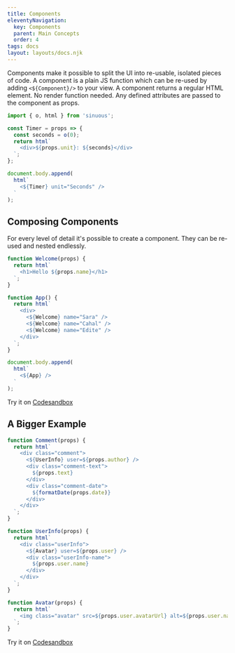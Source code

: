 ```yaml
---
title: Components
eleventyNavigation:
  key: Components
  parent: Main Concepts
  order: 4
tags: docs
layout: layouts/docs.njk
---
```


Components make it possible to split the UI into re-usable, isolated pieces of code. A component is a plain JS function which can be re-used by adding `<${Component}/>` to your view. A component returns a regular HTML element. No render function needed. Any defined attributes are passed to the component as props.

```js
import { o, html } from 'sinuous';

const Timer = props => {
  const seconds = o(0);
  return html`
    <div>${props.unit}: ${seconds}</div>
  `;
};

document.body.append(
  html`
    <${Timer} unit="Seconds" />
  `
);
```

## Composing Components

For every level of detail it's possible to create a component. They can be re-used and nested endlessly.

```js
function Welcome(props) {
  return html`
    <h1>Hello ${props.name}</h1>
  `;
}

function App() {
  return html`
    <div>
      <${Welcome} name="Sara" />
      <${Welcome} name="Cahal" />
      <${Welcome} name="Edite" />
    </div>
  `;
}

document.body.append(
  html`
    <${App} />
  `
);
```

Try it on [Codesandbox](https://codesandbox.io/s/sinuous-components-nvxrt)

## A Bigger Example

```js
function Comment(props) {
  return html`
    <div class="comment">
      <${UserInfo} user=${props.author} />
      <div class="comment-text">
        ${props.text}
      </div>
      <div class="comment-date">
        ${formatDate(props.date)}
      </div>
    </div>
  `;
}

function UserInfo(props) {
  return html`
    <div class="userInfo">
      <${Avatar} user=${props.user} />
      <div class="userInfo-name">
        ${props.user.name}
      </div>
    </div>
  `;
}

function Avatar(props) {
  return html`
    <img class="avatar" src=${props.user.avatarUrl} alt=${props.user.name} />
  `;
}
```

Try it on [Codesandbox](https://codesandbox.io/s/sinuous-components-904kz)
